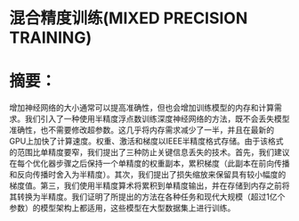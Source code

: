 # 混合精度训练(MIXED PRECISION TRAINING)

# 摘要：
增加神经网络的大小通常可以提高准确性，但也会增加训练模型的内存和计算需求。我们引入了一种使用半精度浮点数训练深度神经网络的方法，既不会丢失模型准确性，也不需要修改超参数。这几乎将内存需求减少了一半，并且在最新的GPU上加快了计算速度。权重、激活和梯度以IEEE半精度格式存储。由于该格式的范围比单精度要窄，我们提出了三种防止关键信息丢失的技术。首先，我们建议在每个优化器步骤之后保持一个单精度的权重副本，累积梯度（此副本在前向传播和反向传播时舍入为半精度）。其次，我们提出了损失缩放来保留具有较小幅度的梯度值。第三，我们使用半精度算术将累积到单精度输出，并在存储到内存之前将其转换为半精度。我们证明了所提出的方法在各种任务和现代大规模（超过1亿个参数）的模型架构上都适用，这些模型在大型数据集上进行训练。
